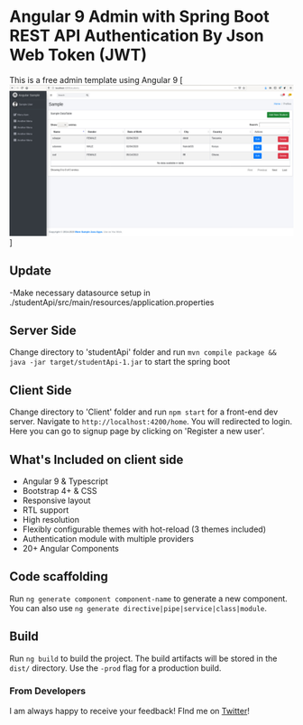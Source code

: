 # Angular 9 Admin with Spring Boot REST API Authentication By Json Web Token (JWT)

This is a free admin template using Angular 9
[<img src="screenshot.jpg" alt="Sample Angular authentication using bootstrap template"  />]

## Update
-Make necessary datasource setup in ./studentApi/src/main/resources/application.properties

## Server Side
Change directory to 'studentApi' folder and  run `mvn compile package && java -jar target/studentApi-1.jar` to start the spring boot

## Client Side
Change directory to 'Client' folder and  run `npm start` for a front-end dev server. Navigate to `http://localhost:4200/home`. You will redirected to login. Here you can go to signup page by clicking on 'Register a new user'.

## What's Included on client side
- Angular 9 & Typescript
- Bootstrap 4+ & CSS
- Responsive layout
- RTL support
- High resolution
- Flexibly configurable themes with hot-reload (3 themes included)
- Authentication module with multiple providers
- 20+ Angular Components



## Code scaffolding

Run `ng generate component component-name` to generate a new component. You can also use `ng generate directive|pipe|service|class|module`.

## Build

Run `ng build` to build the project. The build artifacts will be stored in the `dist/` directory. Use the `-prod` flag for a production build.


### From Developers

I am always happy to receive your feedback!
FInd me on [Twitter](https://twitter.com/julian_geniuz)!

